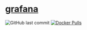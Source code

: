 # [grafana]

![GitHub last commit](https://img.shields.io/github/last-commit/grafana/grafana?label=github%20last%20commit)
[![Docker Pulls](https://img.shields.io/docker/pulls/grafana/grafana.svg)](https://hub.docker.com/r/grafana/grafana/tags)



<!-- References below -->
[grafana]:https://grafana.com
[prometheus]:https://prometheus.io/
